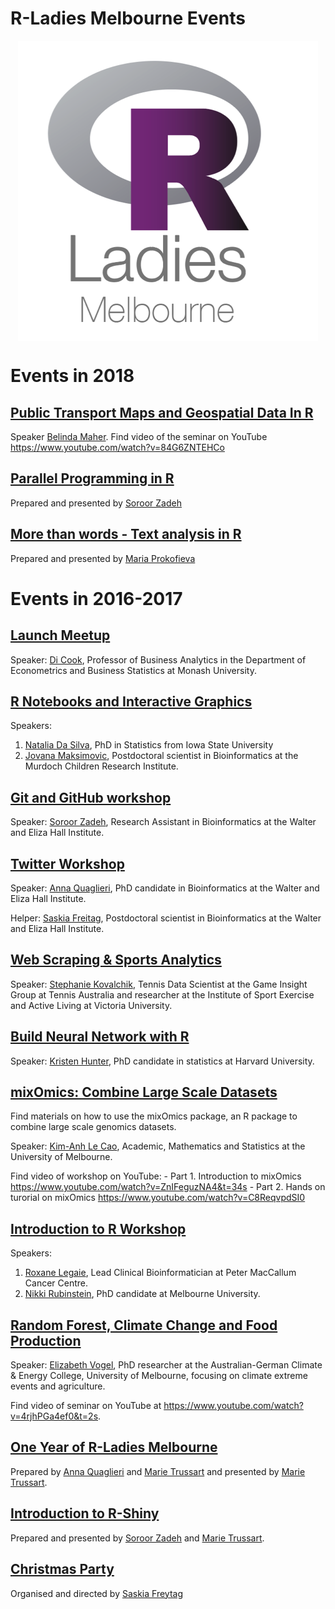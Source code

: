 R-Ladies Melbourne Events
================

<img src="README_files/figure-markdown_github/unnamed-chunk-1-1.png" style="display: block; margin: auto;" />

Events in 2018
==============

[Public Transport Maps and Geospatial Data In R](https://github.com/R-LadiesMelbourne/2018-02-12_PublicTransportMaps_and_GeospatialDataInR)
-------------------------------------------------------------------------------------------------------------------------------------------

Speaker [Belinda Maher](https://twitter.com/mingabelle). Find video of the seminar on YouTube <https://www.youtube.com/watch?v=84G6ZNTEHCo>

[Parallel Programming in R](https://github.com/R-LadiesMelbourne/2018-03-15_Parallelprogramming_in_R)
-----------------------------------------------------------------------------------------------------

Prepared and presented by [Soroor Zadeh](https://github.com/soroorh)

[More than words - Text analysis in R](https://github.com/R-LadiesMelbourne/2018-04-17_Text_Aanalysis_in_R)
-----------------------------------------------------------------------------------------------------------

Prepared and presented by [Maria Prokofieva](https://www.vu.edu.au/contact-us/maria-prokofieva)

Events in 2016-2017
===================

[Launch Meetup](https://github.com/R-LadiesMelbourne/2016-10-18-Launch-Meetup)
------------------------------------------------------------------------------

Speaker: [Di Cook](https://monash.edu/research/explore/en/persons/dianne-cook(be6154be-91fd-4bed-bf30-d1da98e88212).html), Professor of Business Analytics in the Department of Econometrics and Business Statistics at Monash University.

[R Notebooks and Interactive Graphics](https://github.com/R-LadiesMelbourne/2017-02-20-RNotebooksAheatmapInteractiveGraphics)
-----------------------------------------------------------------------------------------------------------------------------

Speakers:

1.  [Natalia Da Silva](http://ndasilva.public.iastate.edu/), PhD in Statistics from Iowa State University
2.  [Jovana Maksimovic](https://www.mcri.edu.au/users/dr-jovana-maksimovic), Postdoctoral scientist in Bioinformatics at the Murdoch Children Research Institute.

[Git and GitHub workshop](https://github.com/R-LadiesMelbourne/2017-04-05-Git-Workshop)
---------------------------------------------------------------------------------------

Speaker: [Soroor Zadeh](https://twitter.com/SoroorHediyeh?lang=en), Research Assistant in Bioinformatics at the Walter and Eliza Hall Institute.

[Twitter Workshop](https://github.com/R-LadiesMelbourne/2017-05-22-Twitter-Workshop)
------------------------------------------------------------------------------------

Speaker: [Anna Quaglieri](https://github.com/annaquaglieri16), PhD candidate in Bioinformatics at the Walter and Eliza Hall Institute.

Helper: [Saskia Freitag](https://twitter.com/trashystats), Postdoctoral scientist in Bioinformatics at the Walter and Eliza Hall Institute.

[Web Scraping & Sports Analytics](https://github.com/R-LadiesMelbourne/2017-06-15-Web-ScrapingAndSportsAnalytics)
-----------------------------------------------------------------------------------------------------------------

Speaker: [Stephanie Kovalchik](http://on-the-t.com/), Tennis Data Scientist at the Game Insight Group at Tennis Australia and researcher at the Institute of Sport Exercise and Active Living at Victoria University.

[Build Neural Network with R](https://github.com/R-LadiesMelbourne/2017-07-17-BuildNeuralNetwork)
-------------------------------------------------------------------------------------------------

Speaker: [Kristen Hunter](https://statistics.fas.harvard.edu/people/kristen-hunter), PhD candidate in statistics at Harvard University.

[mixOmics: Combine Large Scale Datasets](https://github.com/R-LadiesMelbourne/2017-08-22-combine-large-scale-dataset-workshop)
------------------------------------------------------------------------------------------------------------------------------

Find materials on how to use the mixOmics package, an R package to combine large scale genomics datasets.

Speaker: [Kim-Anh Le Cao](https://findanexpert.unimelb.edu.au/display/person791255), Academic, Mathematics and Statistics at the University of Melbourne.

Find video of workshop on YouTube: - Part 1. Introduction to mixOmics <https://www.youtube.com/watch?v=ZnIFeguzNA4&t=34s> - Part 2. Hands on turorial on mixOmics <https://www.youtube.com/watch?v=C8ReqvpdSI0>

[Introduction to R Workshop](https://github.com/R-LadiesMelbourne/2017-09-23-Introduction_to_R_workshop)
--------------------------------------------------------------------------------------------------------

Speakers:

1.  [Roxane Legaie](https://twitter.com/RoxaneLegaie), Lead Clinical Bioinformatician at Peter MacCallum Cancer Centre.
2.  [Nikki Rubinstein](https://twitter.com/nikkirubinstein), PhD candidate at Melbourne University.

[Random Forest, Climate Change and Food Production](https://github.com/R-LadiesMelbourne/2017-10-25-ClimateChange_and_RandomForest)
-----------------------------------------------------------------------------------------------------------------------------------

Speaker: [Elizabeth Vogel](https://twitter.com/evbln), PhD researcher at the Australian-German Climate & Energy College, University of Melbourne, focusing on climate extreme events and agriculture.

Find video of seminar on YouTube at <https://www.youtube.com/watch?v=4rjhPGa4ef0&t=2s>.

[One Year of R-Ladies Melbourne](https://github.com/R-LadiesMelbourne/2017-10-25_OneYearOfRLadiesMelbourne)
-----------------------------------------------------------------------------------------------------------

Prepared by [Anna Quaglieri](https://github.com/annaquaglieri16) and [Marie Trussart](https://www.researchgate.net/profile/Marie_Trussart) and presented by [Marie Trussart](https://www.researchgate.net/profile/Marie_Trussart).

[Introduction to R-Shiny](https://github.com/R-LadiesMelbourne/2017-11-23-Introduction-To-RShiny)
-------------------------------------------------------------------------------------------------

Prepared and presented by [Soroor Zadeh](https://github.com/soroorh) and [Marie Trussart](https://www.researchgate.net/profile/Marie_Trussart).

[Christmas Party](https://github.com/R-LadiesMelbourne/2017-12-14_Christmas-Party)
----------------------------------------------------------------------------------

Organised and directed by [Saskia Freytag](https://github.com/SaskiaFreytag)
